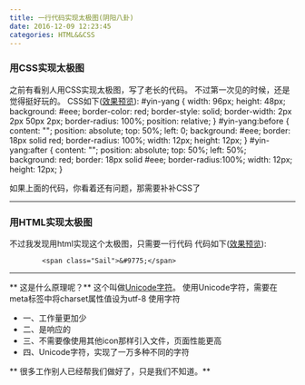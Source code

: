 ```yaml
---
title: 一行代码实现太极图(阴阳八卦)
date: 2016-12-09 12:23:45
categories: HTML&&CSS
---
```


### 用CSS实现太极图
之前有看别人用CSS实现太极图，写了老长的代码。
不过第一次见的时候，还是觉得挺好玩的。
CSS如下([效果预览](http://www.sail.name/CSS_Demo/%E9%98%B4%E9%98%B3%E5%85%AB%E5%8D%A6.html)):
		 #yin-yang {
            width: 96px;
            height: 48px;
            background: #eee;
            border-color: red;
            border-style: solid;
            border-width: 2px 2px 50px 2px;
            border-radius: 100%;
            position: relative;
        }
        #yin-yang:before {
            content: "";
            position: absolute;
            top: 50%;
            left: 0;
            background: #eee;
            border: 18px solid red;
            border-radius: 100%;
            width: 12px;
            height: 12px;
        }
        #yin-yang:after {
            content: "";
            position: absolute;
            top: 50%;
            left: 50%;
            background: red;
            border: 18px solid #eee;
            border-radius:100%;
            width: 12px;
            height: 12px;
        }

如果上面的代码，你看着还有问题，那需要补补CSS了

******

### 用HTML实现太极图
不过我发现用html实现这个太极图，只需要一行代码
代码如下([效果预览](http://www.sail.name/CSS_Demo/%E4%B8%80%E8%A1%8C%E5%85%AB%E5%8D%A6.html)):
			
			<span class="Sail">&#9775;</span>

******

** 这是什么原理呢？**
这个叫做[Unicode字符](https://unicode-table.com/en/)。
使用Unicode字符，需要在meta标签中将charset属性值设为utf-8
使用字符
- 一、工作量更加少
- 二、是响应的
- 三、不需要像使用其他icon那样引入文件，页面性能更高
- 四、Unicode字符，实现了一万多种不同的字符


** 很多工作别人已经帮我们做好了，只是我们不知道。**

